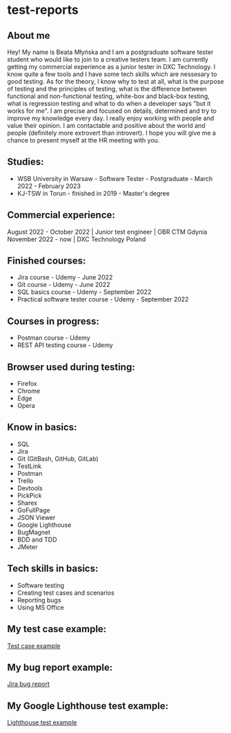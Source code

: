 # test-reports

## About me

Hey! 
My name is Beata Młyńska and I am a postgraduate software tester student who would like to join to a creative testers team. I am currently getting my commercial experience as a junior tester in DXC Technology. I know quite a few tools and I have some tech skills which are nessesary to good testing. As for the theory, I know why to test at all, what is the purpose of testing and the principles of testing, what is the difference between functional and non-functional testing, white-box and black-box testing, what is regression testing and what to do when a developer says "but it works for me".  I am precise and focused on details, determined and try to improve my knowledge every day. I really enjoy working with people and value their opinion. I am contactable and positive about the world and people (definitely more extrovert than introvert). I hope you will give me a chance to present myself at the HR meeting with you.

## Studies:
* WSB University in Warsaw - Software Tester - Postgraduate - March 2022 - February 2023
* KJ-TSW in Torun - finished in 2019 - Master's degree

## Commercial experience:
August 2022 - October 2022 | Junior test engineer | OBR CTM Gdynia
November 2022 - now | DXC Technology Poland

## Finished courses:
* Jira course - Udemy - June 2022
* Git course - Udemy - June 2022
* SQL basics course - Udemy - September 2022
* Practical software tester course - Udemy - September 2022

## Courses in progress:
* Postman course - Udemy
* REST API testing course - Udemy

## Browser used during testing:
* Firefox
* Chrome
* Edge
* Opera

## Know in basics:
* SQL
* Jira
* Git (GitBash, GitHub, GitLab)
* TestLink
* Postman
* Trello
* Devtools
* PickPick
* Sharex
* GoFullPage
* JSON Viewer
* Google Lighthouse
* BugMagnet
* BDD and TDD
* JMeter

## Tech skills in basics:
* Software testing
* Creating test cases and scenarios
* Reporting bugs
* Using MS Office

## My test case example:
[Test case example](https://github.com/beatamlynska/test-reports/blob/b640dc9345d206397fcddb7e9bf4a3f2f1968d79/Images/Test_case.jpg)

## My bug report example:
[Jira bug report](https://github.com/beatamlynska/test-reports/blob/b2e9b91a7a7c2a409368ee593e6a0baa153df539/Images/bug_jira.jpg)

## My Google Lighthouse test example: 
[Lighthouse test example](https://github.com/beatamlynska/test-reports/blob/dce0306d8f324739a9e75010250e7b3db9fe95d9/Images/Lighthouse_test.jpg)
